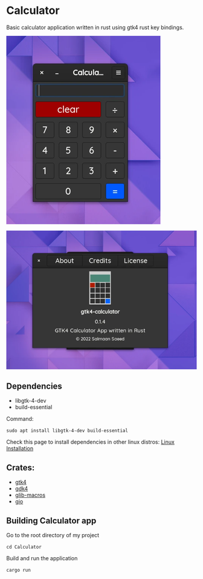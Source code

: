 # Calculator

Basic calculator application written in rust using gtk4 rust key bindings.

![](images/calculator-window.webp)

![](images/about-dialog.webp)

## Dependencies
* libgtk-4-dev
* build-essential

Command:
```
sudo apt install libgtk-4-dev build-essential
```

Check this page to install dependencies in other linux distros:
[Linux Installation](https://gtk-rs.org/gtk4-rs/stable/latest/book/installation_linux.html)

## Crates:
* [gtk4](https://crates.io/crates/gtk4)
* [gdk4](https://crates.io/crates/gdk4)
* [glib-macros](https://crates.io/crates/glib-macros)
* [gio](https://crates.io/crates/gio)

## Building Calculator app

Go to the root directory of my project
```
cd Calculator
```

Build and run the application
```
cargo run
```
